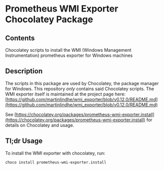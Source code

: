 # Prometheus WMI Exporter Chocolatey Package

## Contents

Chocolatey scripts to install the WMI (Windows Management Instrumentation) prometheus exporter for Windows machines

## Description

The scripts in this package are used by Chocolatey, the package manager for Windows. This repository _only_ contains said
Chocolatey scripts. The WMI exporter itself is maintained at the project page here:
[https://github.com/martinlindhe/wmi_exporter/blob/v0.12.0/README.md](https://github.com/martinlindhe/wmi_exporter/blob/v0.12.0/README.md)

See [https://chocolatey.org/packages/prometheus-wmi-exporter.install](https://chocolatey.org/packages/prometheus-wmi-exporter.install) for details on Chocolatey and usage.

## Tl;dr Usage

To install the WMI exporter with chocolatey, run:

`choco install prometheus-wmi-exporter.install`
